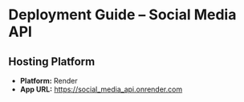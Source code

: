 # Deployment Guide – Social Media API

## Hosting Platform
- **Platform:** Render
- **App URL:** https://social_media_api.onrender.com


